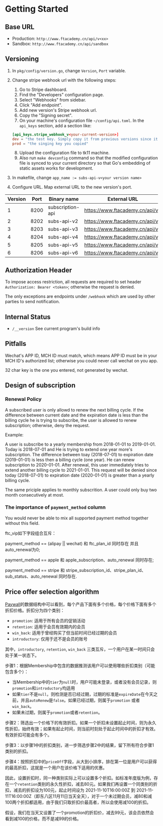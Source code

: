 # Getting Started

## Base URL

* Production: `http://www.ftacademy.cn/api/v<xx>`
* Sandbox: `http://www.ftacademy.cn/api/sandbox`

## Versioning

1. In `pkg/config/version.go`, change `Version`, `Port` variable.
2. Change stripe webhook url with the following steps:
    1. Go to Stripe dashboard.
    2. Find the "Developers" configuration page.
    3. Select "Webhooks" from sidebar.
    4. Click "Add endpoint".
    5. Add new version's Stripe webhook url.
    6. Copy the "Signing secret".
    7. On your machine's configuration file `~/config/api.toml`. In the `api_keys` section, add a section like:

    ```toml
    [api_keys.stripe_webhook_v<your-current-version>]
    dev = "the test key. Simply copy it from previous versions since it won't be changed."
    prod = "the singing key you copied"
    ```
    8. Upload the configuration file to tk11 machine.
    9. Also run `make devconfig` command so that the modified configuration file is synced to your current directory so that Go's embedding of static assets works for development.
3. In makefile, change `app_name := subs-api-v<your version name>`
4. Configure URL. Map external URL to the new version's port.

| Version  | Port  | Binary name      | External URL                    |
| -------- | ----- | ---------------- |---------------------------------|
|  1       | 8200  | subscription-api | https://www.ftacademy.cn/api/v1 |
|  2       | 8202  | subs-api-v2      | https://www.ftacademy.cn/api/v2 |
|  3       | 8203  | subs-api-v3      | https://www.ftacademy.cn/api/v3 |
|  4       | 8204  | subs-api-v4      | https://www.ftacademy.cn/api/v4 |
|  5       | 8205  | subs-api-v5       | https://www.ftacademy.cn/api/v5 |
|  6       | 8206  | subs-api-v6       | https://www.ftacademy.cn/api/v6 |

## Authorization Header

To impose access restriction, all requests are required to set header `Authorization: Bearer <token>`; otherwise the request is denied.

The only exceptions are endpoints under `/webhook` which are used by other parties to send notification.

## Internal Status

* `/__version` See current program's build info

## Pitfalls

Wechat's APP ID, MCH ID must match, which means APP ID must be in your MCH ID's authorized list; otherwise you could never call wechat on you app.

32 char key is the one you entered, not generated by wechat.

## Design of subscription

### Renewal Policy

A subscribed user is only allowd to renew the next billing cycle. If the difference between current date and the expiration date is less than the billing cycle he is trying to subscribe, the user is allowed to renew subscription; otherwise, deny the request.

Example:

A user is subscribe to a yearly membership from 2018-01-01 to 2019-01-01. Today is 2018-07-01 and He is trying to extend one year more's subscription. The difference between toay (2018-07-01) to expiration date (2019-01-01) is less then a billing cycle (one year). He can renew subscription to 2020-01-01. After renewal, this user immediately tries to extend another billing cycle to 2021-01-01. This request will be denied since today (2018-07-01) to expiration date (2020-01-01) is greater than a yearly billing cycle.

The same priciple applies to monthly subscrition. A user could only buy two month consecutively at most.

### The importance of `payment_method` column

You would never be able to mix all supported payment method together without this field.

ftc_vip如下字段组合互斥：

payment_method == (alipay || wechat) 和 ftc_plan_id 同时存在 并且 auto_renewal为0;

payment_method == apple  和 apple_subscription、auto_renewal 同时存在;

payment_method == stripe 和 stripe_subscription_id、stripe_plan_id、sub_status、auto_renewal 同时存在.

## Price offer selection algorithm

[Paywall](./paywall.md)的数据结构中可以看到，每个产品下面有多个价格，每个价格下面有多个折扣价格。折扣分为四个类别：

* `promotion`: 适用于所有会员的促销活动
* `retention`: 适用于会员有效期内的会员
* `win_back`: 适用于曾经购买了但当前时间已经过期的会员
* `introductory`: 仅用于还不是会员的账号

其中，`introductory`, `retention`, `win_back` 三类互斥，一个用户在某一时间只会处于某一状态下。

步骤1：根据Membership中包含的数据推测该用户可以使用哪些折扣类别（可能包含多个）：

* 当Membership中的`tier`为`null`时，用户可能未登录，或者没有会员记录，则`promotion`和`introductory`均适用
* 如果`tier`不是`null`，则检测是否已经过期，过期的标准是`expireDate`在今天之前，并且`autoRenew`是`false`。如果已经过期，则属于`promotion` 或者`win_back`。
* 如果未过期，则属于`promotion`或者`retention`。

步骤2：筛选出一个价格下的有效折扣。如果一个折扣未设置起止时间，则为永久性折扣，始终有效；如果有起止时间，则当前时刻处于起止时间中的折扣才有效。有效折扣可能会有多个。

步骤3：以步骤1中的折扣类别，进一步筛选步骤2中的结果，留下所有符合步骤1类别的折扣。

步骤4：按照折扣中的`priceOff`字段，从大到小排序，排在第一位是用户可以获得的最高折扣，这就是一个用户在该价格下适用的优惠。

因此，设置折扣时，同一种类别实际上可以设置多个折扣。如标准年度版为例，存在一个`retention`类别的永久性折扣，减去80元。如果我们再设置一个同类别的折扣，减去的折扣设为100元，起止时间设为 2021-11-10T16:00:00Z 到
2021-11-11T16:00:00Z（即东八区11月11日当天全天），对于一个未过期会员，减80和减100两个折扣都适用，由于我们只取折扣价最高者，所以会使用减100的折扣。

假设，我们在当天又设置了一个promotion的折扣价，减去99元，该会员依然会看到减100的价格，而不是减99的价格。
